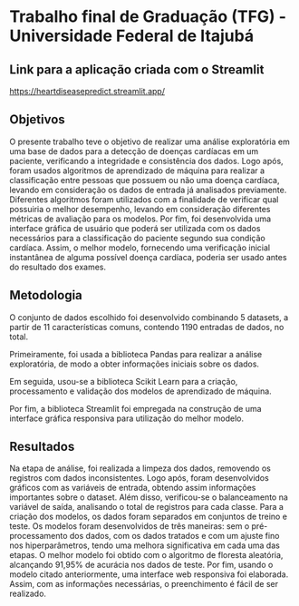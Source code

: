 # Trabalho final de Graduação (TFG) - Universidade Federal de Itajubá

## Link para a aplicação criada com o Streamlit

https://heartdiseasepredict.streamlit.app/

## Objetivos

O presente trabalho teve o objetivo de realizar uma análise exploratória em uma base de dados para a detecção de doenças cardíacas em um paciente, verificando a integridade e consistência dos dados. 
Logo após, foram usados algoritmos de aprendizado de máquina para realizar a classificação entre pessoas que possuem ou não uma doença cardíaca, levando em consideração os dados de entrada já analisados previamente. 
Diferentes algoritmos foram utilizados com a finalidade de verificar qual possuiria o melhor desempenho, levando em consideração diferentes métricas de avaliação para os modelos. 
Por fim, foi desenvolvida uma interface gráfica de usuário que poderá ser utilizada com os dados necessários para a classificação do paciente segundo sua condição cardíaca. 
Assim, o melhor modelo, fornecendo uma verificação inicial instantânea de alguma possível doença cardíaca, poderia ser usado antes do resultado dos exames.

## Metodologia

O conjunto de dados escolhido foi desenvolvido combinando 5 datasets, a partir de 11 características comuns, contendo 1190 entradas de dados, no total.

Primeiramente, foi usada a biblioteca Pandas para realizar a análise exploratória, de modo a obter informações iniciais sobre os dados. 

Em seguida, usou-se a biblioteca Scikit Learn para a criação, processamento e validação dos modelos de aprendizado de máquina. 

Por fim, a biblioteca Streamlit foi empregada na construção de uma interface gráfica responsiva para utilização do melhor modelo.

## Resultados

Na etapa de análise, foi realizada a limpeza dos dados, removendo os registros com dados inconsistentes. Logo após, foram desenvolvidos gráficos com as variáveis de entrada, obtendo assim informações importantes sobre o dataset. Além disso, verificou-se o balanceamento na variável de saída, analisando o total de registros para cada classe. 
Para a criação dos modelos, os dados foram separados em conjuntos de treino e teste. Os modelos foram desenvolvidos de três maneiras: sem o pré-processamento dos dados, com os dados tratados e com um ajuste fino nos hiperparâmetros, tendo uma melhora significativa em cada uma das etapas. O melhor modelo foi obtido com o algoritmo de floresta aleatória, alcançando 91,95% de acurácia nos dados de teste.
Por fim, usando o modelo citado anteriormente, uma interface web responsiva foi elaborada. Assim, com as informações necessárias, o preenchimento é fácil de ser realizado.
